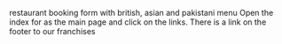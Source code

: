 restaurant booking form with british, asian and pakistani menu
Open the index for as the main page and click on the links. There is a link on the footer to our franchises
